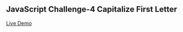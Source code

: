 ## JavaScript Challenge-4 Capitalize First Letter

[Live Demo](https://michaelgreco7.github.io/JS-Challenge-4/)
